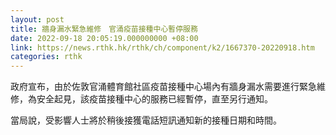 ```yaml
---
layout: post
title: 牆身漏水緊急維修　官涌疫苗接種中心暫停服務
date: 2022-09-18 20:05:19.000000000 +08:00
link: https://news.rthk.hk/rthk/ch/component/k2/1667370-20220918.htm
categories: rthk
---
```


政府宣布，由於佐敦官涌體育館社區疫苗接種中心場內有牆身漏水需要進行緊急維修，為安全起見，該疫苗接種中心的服務已經暫停，直至另行通知。

當局說，受影響人士將於稍後接獲電話短訊通知新的接種日期和時間。
